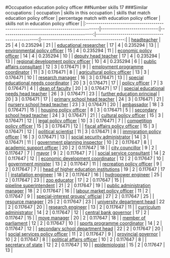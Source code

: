 #Occupation education policy officer
##Number skills 17
###Similar occupations:
| occupation                                                                          |   skills in this occupation |   skills that match education policy officer |   percentage match with education policy officer |   skills not in education policy officer |
|:------------------------------------------------------------------------------------|----------------------------:|---------------------------------------------:|-------------------------------------------------:|-----------------------------------------:|
| [headteacher](headteacher.md)                                                       |                          25 |                                            4 |                                         0.235294 |                                       21 |
| [educational researcher](educational_researcher.md)                                 |                          17 |                                            4 |                                         0.235294 |                                       13 |
| [environmental policy officer](environmental_policy_officer.md)                     |                          15 |                                            4 |                                         0.235294 |                                       11 |
| [economic policy officer](economic_policy_officer.md)                               |                          14 |                                            4 |                                         0.235294 |                                       10 |
| [deputy head teacher](deputy_head_teacher.md)                                       |                          17 |                                            4 |                                         0.235294 |                                       13 |
| [regional development policy officer](regional_development_policy_officer.md)       |                          10 |                                            4 |                                         0.235294 |                                        6 |
| [public affairs consultant](public_affairs_consultant.md)                           |                          12 |                                            3 |                                         0.176471 |                                        9 |
| [employment programme coordinator](employment_programme_coordinator.md)             |                          11 |                                            3 |                                         0.176471 |                                        8 |
| [agricultural policy officer](agricultural_policy_officer.md)                       |                          13 |                                            3 |                                         0.176471 |                                       10 |
| [research manager](research_manager.md)                                             |                          16 |                                            3 |                                         0.176471 |                                       13 |
| [special educational needs coordinator](special_educational_needs_coordinator.md)   |                          20 |                                            3 |                                         0.176471 |                                       17 |
| [policy officer](policy_officer.md)                                                 |                           7 |                                            3 |                                         0.176471 |                                        4 |
| [dean of faculty](dean_of_faculty.md)                                               |                          20 |                                            3 |                                         0.176471 |                                       17 |
| [special educational needs head teacher](special_educational_needs_head_teacher.md) |                          26 |                                            3 |                                         0.176471 |                                       23 |
| [further education principal](further_education_principal.md)                       |                          20 |                                            3 |                                         0.176471 |                                       17 |
| [primary school head teacher](primary_school_head_teacher.md)                       |                          24 |                                            3 |                                         0.176471 |                                       21 |
| [nursery school head teacher](nursery_school_head_teacher.md)                       |                          23 |                                            3 |                                         0.176471 |                                       20 |
| [ambassador](ambassador.md)                                                         |                          18 |                                            3 |                                         0.176471 |                                       15 |
| [housing policy officer](housing_policy_officer.md)                                 |                           8 |                                            3 |                                         0.176471 |                                        5 |
| [secondary school head teacher](secondary_school_head_teacher.md)                   |                          24 |                                            3 |                                         0.176471 |                                       21 |
| [cultural policy officer](cultural_policy_officer.md)                               |                          15 |                                            3 |                                         0.176471 |                                       12 |
| [legal policy officer](legal_policy_officer.md)                                     |                          10 |                                            3 |                                         0.176471 |                                        7 |
| [competition policy officer](competition_policy_officer.md)                         |                          15 |                                            3 |                                         0.176471 |                                       12 |
| [fiscal affairs policy officer](fiscal_affairs_policy_officer.md)                   |                          15 |                                            3 |                                         0.176471 |                                       12 |
| [political scientist](political_scientist.md)                                       |                          11 |                                            3 |                                         0.176471 |                                        8 |
| [immigration policy officer](immigration_policy_officer.md)                         |                          16 |                                            3 |                                         0.176471 |                                       13 |
| [social security administrator](social_security_administrator.md)                   |                          14 |                                            3 |                                         0.176471 |                                       11 |
| [government planning inspector](government_planning_inspector.md)                   |                          10 |                                            2 |                                         0.117647 |                                        8 |
| [academic support officer](academic_support_officer.md)                             |                          20 |                                            2 |                                         0.117647 |                                       18 |
| [city councillor](city_councillor.md)                                               |                           9 |                                            2 |                                         0.117647 |                                        7 |
| [mayor](mayor.md)                                                                   |                           9 |                                            2 |                                         0.117647 |                                        7 |
| [social service consultant](social_service_consultant.md)                           |                          14 |                                            2 |                                         0.117647 |                                       12 |
| [economic development coordinator](economic_development_coordinator.md)             |                          12 |                                            2 |                                         0.117647 |                                       10 |
| [government minister](government_minister.md)                                       |                          13 |                                            2 |                                         0.117647 |                                       11 |
| [recreation policy officer](recreation_policy_officer.md)                           |                           9 |                                            2 |                                         0.117647 |                                        7 |
| [head of higher education institutions](head_of_higher_education_institutions.md)   |                          19 |                                            2 |                                         0.117647 |                                       17 |
| [installation engineer](installation_engineer.md)                                   |                          18 |                                            2 |                                         0.117647 |                                       16 |
| [hydropower engineer](hydropower_engineer.md)                                       |                          25 |                                            2 |                                         0.117647 |                                       23 |
| [zoo educator](zoo_educator.md)                                                     |                          17 |                                            2 |                                         0.117647 |                                       15 |
| [pipeline superintendent](pipeline superintendent.md)                               |                          21 |                                            2 |                                         0.117647 |                                       19 |
| [public administration manager](public_administration_manager.md)                   |                          18 |                                            2 |                                         0.117647 |                                       16 |
| [labour market policy officer](labour_market_policy_officer.md)                     |                          11 |                                            2 |                                         0.117647 |                                        9 |
| [special-interest groups' official](special-interest_groups'_official.md)           |                          27 |                                            2 |                                         0.117647 |                                       25 |
| [resource manager](resource_manager.md)                                             |                          25 |                                            2 |                                         0.117647 |                                       23 |
| [university department head](university_department_head.md)                         |                          22 |                                            2 |                                         0.117647 |                                       20 |
| [research engineer](research_engineer.md)                                           |                          13 |                                            2 |                                         0.117647 |                                       11 |
| [curriculum administrator](curriculum_administrator.md)                             |                          14 |                                            2 |                                         0.117647 |                                       12 |
| [central bank governor](central_bank_governor.md)                                   |                          17 |                                            2 |                                         0.117647 |                                       15 |
| [move manager](move_manager.md)                                                     |                          20 |                                            2 |                                         0.117647 |                                       18 |
| [member of parliament](member_of_parliament.md)                                     |                          12 |                                            2 |                                         0.117647 |                                       10 |
| [sports programme coordinator](sports_programme_coordinator.md)                     |                          14 |                                            2 |                                         0.117647 |                                       12 |
| [secondary school department head](secondary_school_department_head.md)             |                          22 |                                            2 |                                         0.117647 |                                       20 |
| [social services policy officer](social_services_policy_officer.md)                 |                          11 |                                            2 |                                         0.117647 |                                        9 |
| [provincial governor](provincial_governor.md)                                       |                          10 |                                            2 |                                         0.117647 |                                        8 |
| [political affairs officer](political_affairs_officer.md)                           |                          10 |                                            2 |                                         0.117647 |                                        8 |
| [secretary of state](secretary_of_state.md)                                         |                          12 |                                            2 |                                         0.117647 |                                       10 |
| [epidemiologist](epidemiologist.md)                                                 |                          15 |                                            2 |                                         0.117647 |                                       13 |
